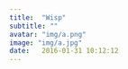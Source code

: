 ```yaml
---
title:  "Wisp"
subtitle: ""
avatar: "img/a.png"
image: "img/a.jpg"
date:   2016-01-31 10:12:12
---
```

